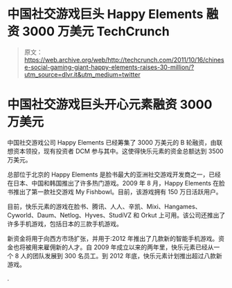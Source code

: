 # 中国社交游戏巨头 Happy Elements 融资 3000 万美元 TechCrunch

> 原文：<https://web.archive.org/web/http://techcrunch.com/2011/10/16/chinese-social-gaming-giant-happy-elements-raises-30-million/?utm_source=dlvr.it&utm_medium=twitter>

# 中国社交游戏巨头开心元素融资 3000 万美元

中国社交游戏公司 Happy Elements 已经筹集了 3000 万美元的 B 轮融资，由联想资本领投，现有投资者 DCM 参与其中。这使得快乐元素的资金总额达到 3500 万美元。

总部位于北京的 Happy Elements 是脸书最大的亚洲社交游戏开发商之一，已经在日本、中国和韩国推出了许多热门游戏。2009 年 8 月，Happy Elements 在脸书推出了第一款社交游戏 My Fishbowl。目前，该游戏拥有 150 万日活跃用户。

目前，快乐元素的游戏在脸书、腾讯、人人、辛凯、Mixi、Hangames、Cyworld、Daum、Netlog、Hyves、StudiVZ 和 Orkut 上可用。该公司还推出了许多手机游戏，包括日本的三款手机游戏。

新资金将用于向西方市场扩张，并用于:2012 年推出了几款新的智能手机游戏。资金也将被用来雇佣新的人才。自 2009 年成立以来的两年里，快乐元素已经从一个 8 人的团队发展到 300 名员工。到 2012 年底，快乐元素计划推出超过八款新游戏。

.